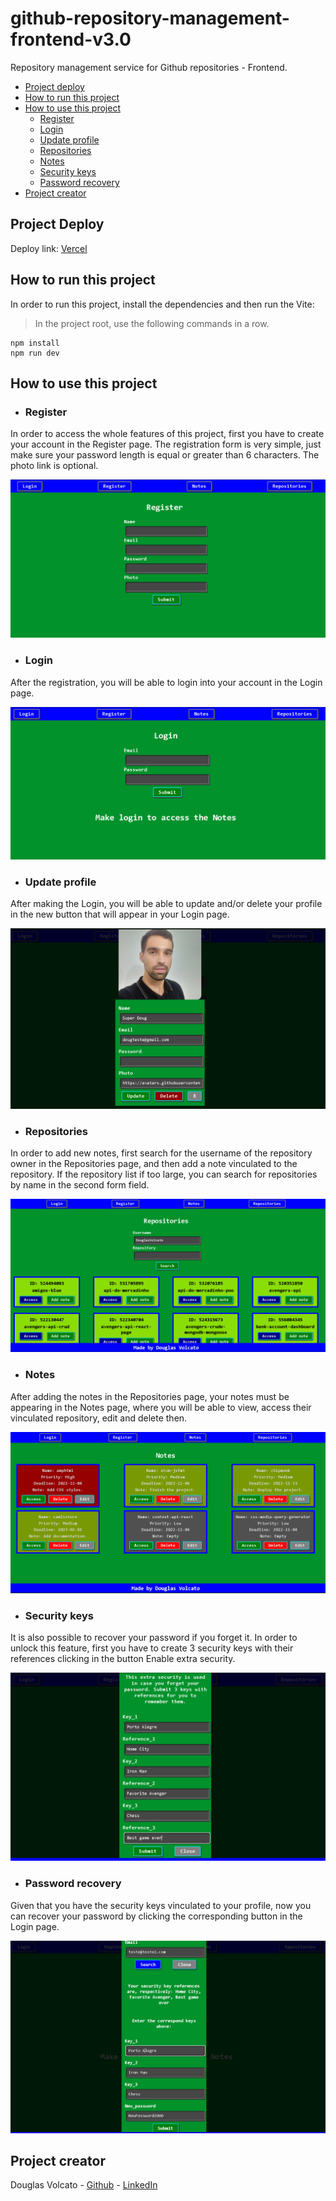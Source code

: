 # github-repository-management-frontend-v3.0
Repository management service for Github repositories - Frontend.

- [Project deploy](#deploy)
- [How to run this project](#run)
- [How to use this project](#use)
  - [Register](#register)
  - [Login](#login)
  - [Update profile](#update-profile)
  - [Repositories](#repositories)
  - [Notes](#notes)
  - [Security keys](#security-keys)
  - [Password recovery](#password-recovery)
- [Project creator](#creator)

<div id='deploy'/>

## Project Deploy
Deploy link: [Vercel](https://github-repository-management-frontend-v3-0-cc9hzi81s.vercel.app)

<div id='run'/>

## How to run this project
In order to run this project, install the dependencies and then run the Vite:

> In the project root, use the following commands in a row.

```shell
npm install
npm run dev
```

<div id='use'/>

## How to use this project

<div id='register'/>

- ### Register
In order to access the whole features of this project, first you have to create your account in the Register page.
The registration form is very simple, just make sure your password length is equal or greater than 6 characters. The photo link is optional.

![registration-image](https://github.com/DouglasVolcato/github-repository-management-frontend-v3.0/blob/main/src/public/images/documentation-images/registration.PNG?raw=true)

<div id='login'/>

- ### Login
After the registration, you will be able to login into your account in the Login page.

![login-image](https://github.com/DouglasVolcato/github-repository-management-frontend-v3.0/blob/main/src/public/images/documentation-images/login.PNG?raw=true)

<div id='update-profile'/>

- ### Update profile
After making the Login, you will be able to update and/or delete your profile in the new button that will appear in your Login page.

![user-profile-image](https://github.com/DouglasVolcato/github-repository-management-frontend-v3.0/blob/main/src/public/images/documentation-images/userCard.PNG?raw=true)

<div id='repositories'/>

- ### Repositories
In order to add new notes, first search for the username of the repository owner in the Repositories page, and then add a note vinculated to the repository.
If the repository list if too large, you can search for repositories by name in the second form field.

![repositories-image](https://github.com/DouglasVolcato/github-repository-management-frontend-v3.0/blob/main/src/public/images/documentation-images/repositories.PNG?raw=true)

<div id='notes'/>

- ### Notes
After adding the notes in the Repositories page, your notes must be appearing in the Notes page, where you will be able to view, access their vinculated repository, edit and delete then.

![notes-image](https://github.com/DouglasVolcato/github-repository-management-frontend-v3.0/blob/main/src/public/images/documentation-images/notes.PNG?raw=true)

<div id='security-keys'/>

- ### Security keys
It is also possible to recover your password if you forget it. In order to unlock this feature, first you have to create 3 security keys with their references clicking in the button Enable extra security.

![security-keys-image](https://github.com/DouglasVolcato/github-repository-management-frontend-v3.0/blob/main/src/public/images/documentation-images/securityKeys.PNG?raw=true)

<div id='password-recovery'/>

- ### Password recovery
Given that you have the security keys vinculated to your profile, now you can recover your password by clicking the corresponding button in the Login page.

![password-recovery](https://github.com/DouglasVolcato/github-repository-management-frontend-v3.0/blob/main/src/public/images/documentation-images/passwordRecovery.PNG?raw=true)

<div id='creator'/>

## Project creator

Douglas Volcato - [Github](https://github.com/DouglasVolcato) - [LinkedIn](https://www.linkedin.com/in/douglasvolcato/)